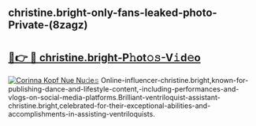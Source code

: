 ## christine.bright-only-fans​-leaked-photo​-Private-(8zagz)


# <h2><a href="https://mediaupload.pro?title=christine.bright&ref=git">🔗👉 🔴 christine.bright-P𝚑ot𝚘𝚜-V𝚒d𝚎o</a></h2>

[![Corinna Kopf Nue Nu𝚍e𝚜](https://i.imgur.com/0qMVB7G.gif)](https://mediaupload.pro?title=christine.bright&ref=git)
Online-influencer-christine.bright,known-for-publishing-dance-and-lifestyle-content,-including-performances-and-vlogs-on-social-media-platforms.Brilliant-ventriloquist-assistant-christine.bright,celebrated-for-their-exceptional-abilities-and-accomplishments-in-assisting-ventriloquists.  